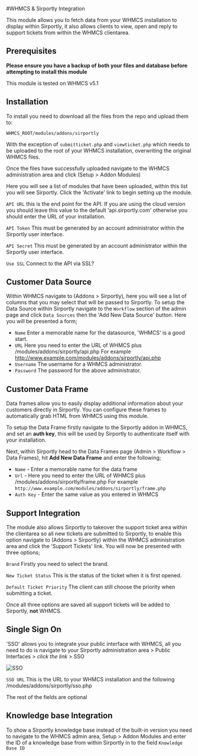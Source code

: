 #WHMCS & Sirportly Integration

This module allows you to fetch data from your WHMCS installation to display within Sirportly, it also allows clients to view, open and reply to support tickets from within the WHMCS clientarea.

## Prerequisites

**Please ensure you have a backup of both your files and database before attempting to install this module**

This module is tested on WHMCS v5.1

## Installation

To install you need to download all the files from the repo and upload them to:

```
WHMCS_ROOT/modules/addons/sirportly
```

With the exception of `submitticket.php` and `viewticket.php` which needs to be uploaded to the root of your WHMCS installation, overwriting the original WHMCS files. 

Once the files have successfully uploaded navigate to the WHMCS administration area and click (Setup > Addon Modules)

Here you will see a list of modules that have been uploaded, within this list you will see Sirportly. Click the 'Activate' link to begin setting up the module.

`API URL` this is the end point for the API. If you are using the cloud version you should leave this value to the default 'api.sirportly.com' otherwise you should enter the URL of your installation.

`API Token` This must be generated by an account administrator within the Sirportly user interface.

`API Secret` This must be generated by an account administrator within the Sirportly user interface.

`Use SSL` Connect to the API via SSL?

## Customer Data Source

Within WHMCS navigate to (Addons > Sirportly), here you will see a list of columns that you may select that will be passed to Sirportly. To setup the Data Source within Sirportly navigate to the ```Workflow``` section of the admin page and click ```Data Sources``` then the 'Add New Data Source' button.
Here you will be presented a form;

* `Name` Enter a memorable name for the datasource, 'WHMCS' is a good start.
* `URL` Here you need to enter the URL of WHMCS plus /modules/addons/sirportly/api.php For example http://www.example.com/modules/addons/sirportly/api.php 
* `Username` The username for a WHMCS administrator.
* `Password` The password for the above administrator.

## Customer Data Frame

Data frames allow you to easily display additional information about your customers directly in Sirportly.  You can configure these frames to automatically grab HTML from WHMCS using this module.

To setup the Data Frame firstly navigate to the Sirportly addon in WHMCS, and set an **auth key**, this will be used by Sirportly to authenticate itself with your installation.

Next, within Sirportly head to the Data Frames page (Admin > Workflow > Data Frames), hit **Add New Data Frame** and enter the following;

* `Name` - Enter a memorable name for the data frame
* `Url` - Here you need to enter the URL of WHMCS plus /modules/addons/sirportly/frame.php For example ```http://www.example.com/modules/addons/sirportly/frame.php```
* `Auth Key` - Enter the same value as you entered in WHMCS

## Support Integration

The module also allows Sirportly to takeover the support ticket area within the clientarea so all new tickets are submitted to Sirportly, to enable this option navigate to (Addons > Sirportly) within the WHMCS administration area and click the 'Support Tickets' link. You will now be presented with three options;

`Brand` Firstly you need to select the brand.

`New Ticket Status` This is the status of the ticket when it is first opened.

`Default Ticket Priority` The client can still choose the priority when submitting a ticket.

Once all three options are saved all support tickets will be added to Sirportly, **not** WHMCS.

## Single Sign On
'SSO' allows you to integrate your public interface with WHMCS, all you need to do is navigate to your Sirportly administration area > Public Interfaces > *click the link* > SSO

![SSO](http://cloud.atechmedia.com/sirportly/publicinterfacesso.png)

`SSO URL` This is the URL to your WHMCS installation and the following /modules/addons/sirportly/sso.php

The rest of the fields are optional

## Knowledge base Integration
To show a Sirportly knowledge base instead of the built-in version you need to navigate to the WHMCS admin area, Setup > Addon Modules and enter the ID of a knowledge base from within Sirportly in to the field `Knowledge Base ID`
